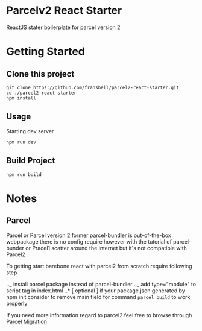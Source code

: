 # Parcelv2 React Starter

ReactJS stater boilerplate for parcel version 2

# Getting Started

## Clone this project

```
git clone https://github.com/fransbell/parcel2-react-starter.git
cd ./parcel2-react-starter
npm install
```

## Usage

Starting dev server

```
npm run dev
```

## Build Project

```
npm run build
```

# Notes

## Parcel

Parcel or Parcel version 2 former parcel-bundler is out-of-the-box webpackage there is no config require however with the tutorial of parcel-bunder or Pracel1 scatter around the internet but it's not compatible with Parcel2

To getting start barebone react with parcel2 from scratch require following step

.._ install parcel package instead of parcel-bundler
.._ add type="module" to script tag in index.html
..\* [ optional ] if your package.json generated by npm init consider to remove main field for command `parcel build` to work properly

If you need more information regard to parcel2 feel free to browse through [Parcel Migration](https://parceljs.org/getting-started/migration/)
